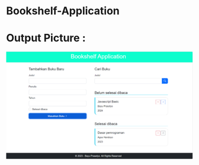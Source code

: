 # Bookshelf-Application

# Output Picture :

![alt text](https://github.com/Bayu-Prasetyo0301/Bookshelf-Application/blob/main/pictures/pict1.png?raw=true)

